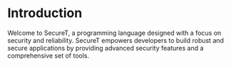 # Introduction
Welcome to SecureT, a programming language designed with a focus on security and reliability. SecureT empowers developers to build robust and secure applications by providing advanced security features and a comprehensive set of tools.
